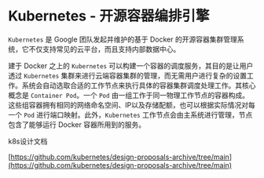 # Kubernetes - 开源容器编排引擎

`Kubernetes` 是 Google 团队发起并维护的基于 Docker 的开源容器集群管理系统，它不仅支持常见的云平台，而且支持内部数据中心。

建于 Docker 之上的 `Kubernetes` 可以构建一个容器的调度服务，其目的是让用户透过 `Kubernetes` 集群来进行云端容器集群的管理，而无需用户进行复杂的设置工作。系统会自动选取合适的工作节点来执行具体的容器集群调度处理工作。其核心概念是 `Container Pod`。一个 `Pod` 由一组工作于同一物理工作节点的容器构成。这些组容器拥有相同的网络命名空间、IP以及存储配额，也可以根据实际情况对每一个 `Pod` 进行端口映射。此外，`Kubernetes` 工作节点会由主系统进行管理，节点包含了能够运行 Docker 容器所用到的服务。

k8s设计文档

[https://github.com/kubernetes/design-proposals-archive/tree/main](https://github.com/kubernetes/design-proposals-archive/tree/main)
